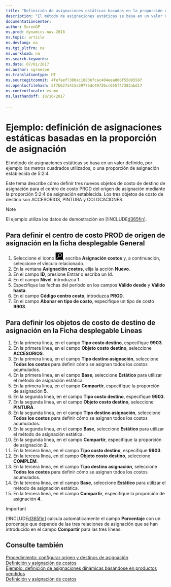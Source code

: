 ```yaml
---
title: "Definición de asignaciones estáticas basadas en la proporción de asignación"
description: "El método de asignaciones estáticas se basa en un valor definido, por ejemplo los metros cuadrados utilizados, o una proporción de asignación establecida de 5:2:4."
documentationcenter: 
author: SorenGP
ms.prod: dynamics-nav-2018
ms.topic: article
ms.devlang: na
ms.tgt_pltfrm: na
ms.workload: na
ms.search.keywords: 
ms.date: 07/01/2017
ms.author: sgroespe
ms.translationtype: HT
ms.sourcegitcommit: 4fefaef7380ac10836fcac404eea006f55d8556f
ms.openlocfilehash: 5f7b627a415a39775dc49726cc655f47383abd17
ms.contentlocale: es-mx
ms.lasthandoff: 10/16/2017

---
```

# <a name="scenario-example-defining-static-allocations-based-on-allocation-ratio"></a>Ejemplo: definición de asignaciones estáticas basadas en la proporción de asignación
El método de asignaciones estáticas se basa en un valor definido, por ejemplo los metros cuadrados utilizados, o una proporción de asignación establecida de 5:2:4.  

Este tema describe cómo definir tres nuevos objetos de costo de destino de asignación para el centro de costo PROD del origen de asignación mediante la proporción 5:2:4 de asignación establecida. Los tres objetos de costo de destino son ACCESORIOS, PINTURA y COLOCACIONES.  

> [!NOTE]  
>  El ejemplo utiliza los datos de demostración en [!INCLUDE[d365fin](includes/d365fin_md.md)].  

## <a name="to-define-the-allocation-source-prod-cost-center-on-the-general-fasttab"></a>Para definir el centro de costo PROD de origen de asignación en la ficha desplegable General  

1.  Seleccione el icono ![Buscar página o informe](media/ui-search/search_small.png "icono Buscar página o informe"), escriba **Asignación costos** y, a continuación, seleccione el vínculo relacionado.  
2.  En la ventana **Asignación costos**, elija la acción **Nuevo**.  
3.  En el campo **ID**, presione Entrar o escriba un Id.  
4.  En el campo **Nivel**, introduzca **1**.  
5.  Especifique las fechas del período en los campos **Válido desde** y **Válido hasta**.  
6.  En el campo **Código centro costo**, introduzca **PROD**.  
7.  En el campo **Abonar en tipo de costo**, especifique un tipo de costo **9903**.  

## <a name="to-define-the-allocation-target-cost-objects-on-the-lines-fasttab"></a>Para definir los objetos de costo de destino de asignación en la Ficha desplegable Líneas  

1.  En la primera línea, en el campo **Tipo costo destino**, especifique **9903**.  
2.  En la primera línea, en el campo **Objeto costo destino**, seleccione **ACCESORIOS**.  
3.  En la primera línea, en el campo **Tipo destino asignación**, seleccione **Todos los costos** para definir cómo se asignan todos los costos acumulados.  
4.  En la primera línea, en el campo **Base**, seleccione **Estático** para utilizar el método de asignación estática.  
5.  En la primera línea, en el campo **Compartir**, especifique la proporción de asignación **5**.  
6.  En la segunda línea, en el campo **Tipo costo destino**, especifique **9903**.  
7.  En la segunda línea, en el campo **Objeto costo destino**, seleccione **PINTURA**.  
8.  En la segunda línea, en el campo **Tipo destino asignación**, seleccione **Todos los costos** para definir cómo se asignan todos los costos acumulados.  
9. En la segunda línea, en el campo **Base**, seleccione **Estático** para utilizar el método de asignación estática.  
10. En la segunda línea, en el campo **Compartir**, especifique la proporción de asignación **2**.  
11. En la tercera línea, en el campo **Tipo costo destino**, especifique **9903**.  
12. En la tercera línea, en el campo **Objeto costo destino**, seleccione **COMPLEM**.  
13. En la tercera línea, en el campo **Tipo destino asignación**, seleccione **Todos los costos** para definir cómo se asignan todos los costos acumulados.  
14. En la tercera línea, en el campo **Base**, seleccione **Estático** para utilizar el método de asignación estática.  
15. En la tercera línea, en el campo **Compartir**, especifique la proporción de asignación **4**.  

> [!IMPORTANT]  
>  [!INCLUDE[d365fin](includes/d365fin_md.md)] calcula automáticamente el campo **Porcentaje** con un porcentaje que depende de las tres relaciones de asignación que se han introducido en el campo **Compartir** para las tres líneas.  

## <a name="see-also"></a>Consulte también  
[Procedimiento: configurar origen y destinos de asignación](finance-how-to-set-up-allocation-source-and-targets.md)   
[Definición y asignación de costos](finance-define-and-allocate-costs.md)   
[Ejemplo: definición de asignaciones dinámicas basándose en productos vendidos](finance-scenario-example-defining-dynamic-allocations-based-on-items-sold.md)   
[Definición y asignación de costos](finance-define-and-allocate-costs.md)

